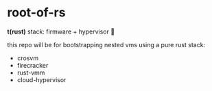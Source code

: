 # root-of-rs
**t(rust)** stack: firmware + hypervisor 🦀 

this repo will be for bootstrapping nested vms using a pure rust stack:

- crosvm 
- firecracker
- rust-vmm
- cloud-hypervisor
